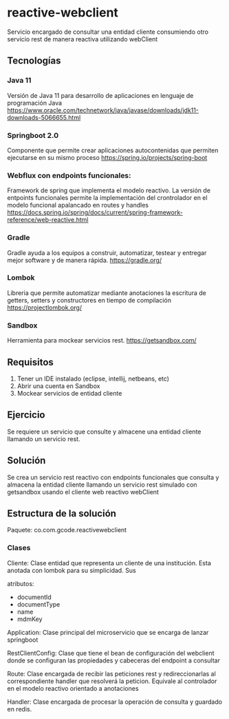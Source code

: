 # reactive-webclient
Servicio encargado de consultar una entidad cliente consumiendo otro servicio rest de manera reactiva utilizando webClient

## Tecnologías

### Java 11
Versión de Java 11 para desarrollo de aplicaciones en lenguaje de programación Java https://www.oracle.com/technetwork/java/javase/downloads/jdk11-downloads-5066655.html

### Springboot 2.0
Componente que permite crear aplicaciones autocontenidas que permiten ejecutarse en su mismo proceso https://spring.io/projects/spring-boot

### Webflux con endpoints funcionales:
Framework de spring que implementa el modelo reactivo. La versión de entpoints funcionales permite la implementación del crontrolador en el modelo funcional apalancado en routes y handles https://docs.spring.io/spring/docs/current/spring-framework-reference/web-reactive.html

### Gradle
Gradle ayuda a los equipos a construir, automatizar, testear y entregar mejor software y de manera rápida. https://gradle.org/

### Lombok
Libreria que permite automatizar mediante anotaciones la escritura de getters, setters y constructores en tiempo de compilación https://projectlombok.org/

### Sandbox
Herramienta para mockear servicios rest. https://getsandbox.com/

## Requisitos
1. Tener un IDE instalado (eclipse, intellij, netbeans, etc)
2. Abrir una cuenta en Sandbox
3. Mockear servicios de entidad cliente

## Ejercicio
Se requiere un servicio que consulte y almacene una entidad cliente llamando un servicio rest.

## Solución
Se crea un servicio rest reactivo con endpoints funcionales que consulta y almacena la entidad cliente llamando un servicio rest simulado con getsandbox usando el cliente web reactivo webClient

## Estructura de la solución

Paquete: co.com.gcode.reactivewebclient

### Clases
Cliente: Clase entidad que representa un cliente de una institución. Esta anotada con lombok para su simplicidad. Sus 

atributos:
- documentId
- documentType
- name
- mdmKey

Application: Clase principal del microservicio que se encarga de lanzar springboot

RestClientConfig: Clase que tiene el bean de configuración del webclient donde se configuran las propiedades y cabeceras del endpoint a consultar

Route: Clase encargada de recibir las peticiones rest y redireccionarlas al correspondiente handler que resolverá la peticion. Equivale al controlador en el modelo reactivo orientado a anotaciones

Handler: Clase encargada de procesar la operación de consulta y guardado en redis.



